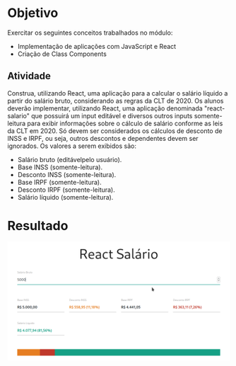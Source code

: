 # Objetivo

Exercitar os seguintes conceitos trabalhados no módulo:
- Implementação de aplicações com JavaScript e React
- Criação de Class Components

## Atividade

Construa, utilizando React, uma aplicação para a calcular o salário líquido a partir do salário bruto, considerando as regras da CLT de 2020.
Os alunos deverão implementar, utilizando React, uma aplicação denominada "react-salario" que possuirá um input editável e diversos outros inputs somente-leitura para exibir informações sobre o cálculo de salário conforme as leis da CLT em 2020. Só devem ser considerados os cálculos de desconto de INSS e IRPF, ou seja, outros descontos e dependentes devem ser ignorados. Os valores a serem exibidos são:

- Salário bruto (editávelpelo usuário).
- Base INSS (somente-leitura).
- Desconto INSS (somente-leitura).
- Base IRPF (somente-leitura).
- Desconto IRPF (somente-leitura).
- Salário líquido (somente-leitura).

# Resultado

![](screenshot.png)
